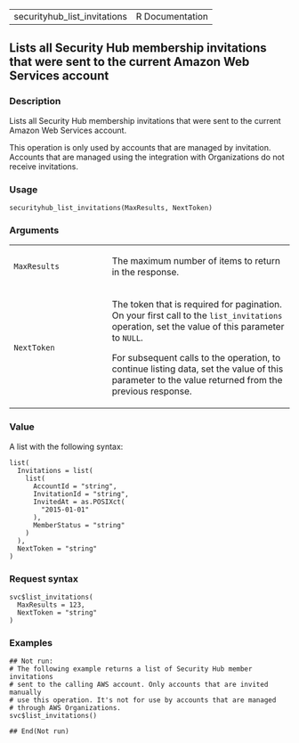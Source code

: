 <table style="width: 100%;">
<tbody>
<tr class="odd">
<td>securityhub_list_invitations</td>
<td style="text-align: right;">R Documentation</td>
</tr>
</tbody>
</table>

## Lists all Security Hub membership invitations that were sent to the current Amazon Web Services account

### Description

Lists all Security Hub membership invitations that were sent to the
current Amazon Web Services account.

This operation is only used by accounts that are managed by invitation.
Accounts that are managed using the integration with Organizations do
not receive invitations.

### Usage

    securityhub_list_invitations(MaxResults, NextToken)

### Arguments

<table>
<colgroup>
<col style="width: 35%" />
<col style="width: 65%" />
</colgroup>
<tbody>
<tr class="odd">
<td><code
id="securityhub_list_invitations_:_MaxResults">MaxResults</code></td>
<td><p>The maximum number of items to return in the response.</p></td>
</tr>
<tr class="even">
<td><code
id="securityhub_list_invitations_:_NextToken">NextToken</code></td>
<td><p>The token that is required for pagination. On your first call to
the <code>list_invitations</code> operation, set the value of this
parameter to <code>NULL</code>.</p>
<p>For subsequent calls to the operation, to continue listing data, set
the value of this parameter to the value returned from the previous
response.</p></td>
</tr>
</tbody>
</table>

### Value

A list with the following syntax:

    list(
      Invitations = list(
        list(
          AccountId = "string",
          InvitationId = "string",
          InvitedAt = as.POSIXct(
            "2015-01-01"
          ),
          MemberStatus = "string"
        )
      ),
      NextToken = "string"
    )

### Request syntax

    svc$list_invitations(
      MaxResults = 123,
      NextToken = "string"
    )

### Examples

    ## Not run: 
    # The following example returns a list of Security Hub member invitations
    # sent to the calling AWS account. Only accounts that are invited manually
    # use this operation. It's not for use by accounts that are managed
    # through AWS Organizations.
    svc$list_invitations()

    ## End(Not run)
